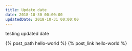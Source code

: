 ```yaml
---
title: Update date
date: 2018-10-30 00:00:00
updatedDate: 2018-10-31 00:00:00
---
```

testing updated date

{% post_path hello-world %}
{% post_link hello-world %}